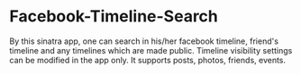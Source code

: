Facebook-Timeline-Search
========================

By this sinatra app, one can search in his/her facebook timeline, friend's timeline and any timelines which are made public.
Timeline visibility settings can be modified in the app only. It supports posts, photos, friends, events.
